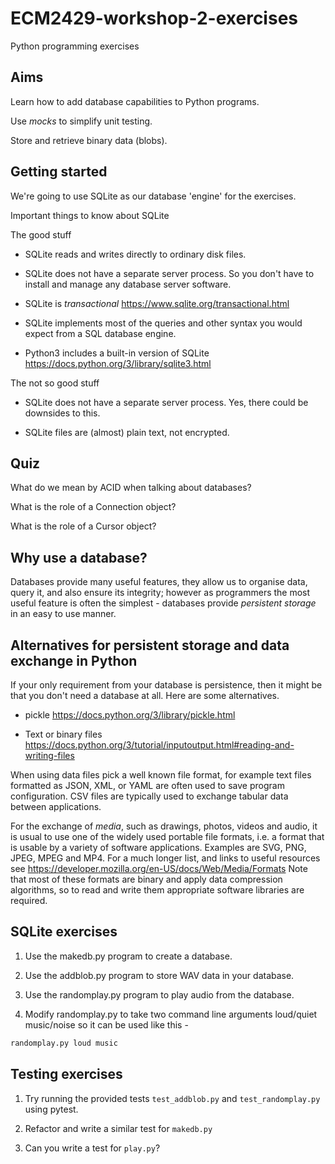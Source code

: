 # ECM2429-workshop-2-exercises

Python programming exercises

## Aims

Learn how to add database capabilities to Python programs.

Use *mocks* to simplify unit testing.

Store and retrieve binary data (blobs).

## Getting started

We're going to use SQLite as our database 'engine' for the exercises.

Important things to know about SQLite

The good stuff

* SQLite reads and writes directly to ordinary disk files.

* SQLite does not have a separate server process. So you don't have to install and manage any database server software.

* SQLite is *transactional* <https://www.sqlite.org/transactional.html>

* SQLite implements most of the queries and other syntax you would expect from a SQL database engine. 

* Python3 includes a built-in version of SQLite <https://docs.python.org/3/library/sqlite3.html>

The not so good stuff

 * SQLite does not have a separate server process. Yes, there could be downsides to this.

 * SQLite files are (almost) plain text, not encrypted.

## Quiz

What do we mean by ACID when talking about databases?

What is the role of a Connection object?

What is the role of a Cursor object?

## Why use a database?

Databases provide many useful features, they allow us to organise data, query it, and also ensure its integrity; however as programmers the most useful
feature is often the simplest - databases provide *persistent storage* in an easy to use manner.

## Alternatives for persistent storage and data exchange in Python

If your only requirement from your database is persistence, then it might be that you don't need a database at all.  Here are some alternatives.

 * pickle <https://docs.python.org/3/library/pickle.html>

 * Text or binary files <https://docs.python.org/3/tutorial/inputoutput.html#reading-and-writing-files>  
 
 When using data files pick a well known file format, for example text files formatted as JSON, XML, or YAML are often used to save program configuration. CSV files are typically used to exchange tabular data between applications.

 For the exchange of *media*, such as drawings, photos, videos and audio, it is usual to use one of the widely used portable file formats, i.e. a format that is usable by a variety of software applications.  Examples are SVG, PNG, JPEG, MPEG and MP4. For a much longer list, and links to useful resources see <https://developer.mozilla.org/en-US/docs/Web/Media/Formats> Note that most of these formats are binary and apply data compression algorithms, so to read and write them appropriate software libraries are required.

## SQLite exercises

1. Use the makedb.py program to create a database.

1. Use the addblob.py program to store WAV data in your database.

1. Use the randomplay.py program to play audio from the database.

1. Modify randomplay.py to take two command line arguments loud/quiet music/noise so it can be used like this -

```sh
randomplay.py loud music
```

## Testing exercises

1. Try running the provided tests ```test_addblob.py``` and ```test_randomplay.py``` using pytest.

1. Refactor and write a similar test for ```makedb.py```

1. Can you write a test for ```play.py```?
